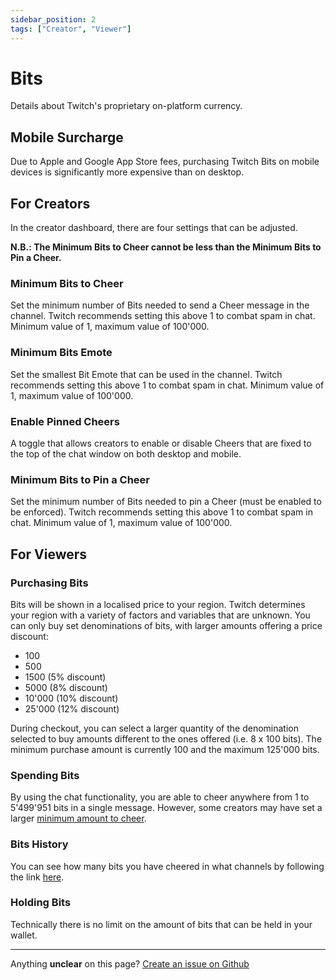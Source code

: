 ```yaml
---
sidebar_position: 2
tags: ["Creator", "Viewer"]
---
```


# Bits
Details about Twitch's proprietary on-platform currency.

## Mobile Surcharge
Due to Apple and Google App Store fees, purchasing Twitch Bits on mobile devices is significantly more expensive than on desktop.

## For Creators
In the creator dashboard, there are four settings that can be adjusted.

**N.B.: The Minimum Bits to Cheer cannot be less than the Minimum Bits to Pin a Cheer.**

### Minimum Bits to Cheer
Set the minimum number of Bits needed to send a Cheer message in the channel. Twitch recommends setting this above 1 to combat spam in chat. Minimum value of 1, maximum value of 100'000.

### Minimum Bits Emote
Set the smallest Bit Emote that can be used in the channel. Twitch recommends setting this above 1 to combat spam in chat. Minimum value of 1, maximum value of 100'000.

### Enable Pinned Cheers
A toggle that allows creators to enable or disable Cheers that are fixed to the top of the chat window on both desktop and mobile.

### Minimum Bits to Pin a Cheer
Set the minimum number of Bits needed to pin a Cheer (must be enabled to be enforced). Twitch recommends setting this above 1 to combat spam in chat. Minimum value of 1, maximum value of 100'000.


## For Viewers
### Purchasing Bits
Bits will be shown in a localised price to your region. Twitch determines your region with a variety of factors and variables that are unknown. You can only buy set denominations of bits, with larger amounts offering a price discount:
- 100
- 500
- 1500 (5% discount)
- 5000 (8% discount)
- 10'000 (10% discount)
- 25'000 (12% discount)

During checkout, you can select a larger quantity of the denomination selected to buy amounts different to the ones offered (i.e. 8 x 100 bits). The minimum purchase amount is currently 100 and the maximum 125'000 bits.

### Spending Bits
By using the chat functionality, you are able to cheer anywhere from 1 to 5'499'951 bits in a single message. However, some creators may have set a larger [minimum amount to cheer](/docs/monetisation/bits#minimum-bits-to-cheer).

### Bits History
You can see how many bits you have cheered in what channels by following the link [here](https://www.twitch.tv/wallet?tab=bits-usage-history).

### Holding Bits
Technically there is no limit on the amount of bits that can be held in your wallet.

---
Anything **unclear** on this page? [Create an issue on Github](https://github.com/matthewbrandt/streamerwiki/issues/new)